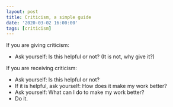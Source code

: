 ```yaml
---
layout: post
title: Criticism, a simple guide
date: '2020-03-02 16:00:00'
tags: [criticism]
---
```

If you are giving criticism:

* Ask yourself: Is this helpful or not? (It is not, why give it?)

If you are receiving criticism:

* Ask yourself: Is this helpful or not?
* If it is helpful, ask yourself: How does it make my work better?
* Ask yourself: What can I do to make my work better?
* Do it.
